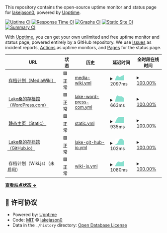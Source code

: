 This repository contains the open-source uptime monitor and status page for [lakejason0](https://lakejason0.wordpress.com), powered by [Upptime](https://github.com/upptime/upptime).

[![Uptime CI](https://github.com/lakejason0/status/workflows/Uptime%20CI/badge.svg)](https://github.com/upptime/upptime/actions?query=workflow%3A%22Uptime+CI%22)
[![Response Time CI](https://github.com/lakejason0/status/workflows/Response%20Time%20CI/badge.svg)](https://github.com/upptime/upptime/actions?query=workflow%3A%22Response+Time+CI%22)
[![Graphs CI](https://github.com/lakejason0/status/workflows/Graphs%20CI/badge.svg)](https://github.com/upptime/upptime/actions?query=workflow%3A%22Graphs+CI%22)
[![Static Site CI](https://github.com/lakejason0/status/workflows/Static%20Site%20CI/badge.svg)](https://github.com/upptime/upptime/actions?query=workflow%3A%22Static+Site+CI%22)
[![Summary CI](https://github.com/lakejason0/status/workflows/Summary%20CI/badge.svg)](https://github.com/upptime/upptime/actions?query=workflow%3A%22Summary+CI%22)

With [Upptime](https://upptime.js.org), you can get your own unlimited and free uptime monitor and status page, powered entirely by a GitHub repository. We use [Issues](https://github.com/lakejason0/status/issues) as incident reports, [Actions](https://github.com/lakejason0/status/actions) as uptime monitors, and [Pages](https://lakejason0.github.io/status) for the status page.

<!--start: status pages-->
<!-- This summary is generated by Upptime (https://github.com/upptime/upptime) -->
<!-- Do not edit this manually, your changes will be overwritten -->
<!-- prettier-ignore -->
| URL | 状态 | 历史 | 延迟时间 | 全时段在线时间 |
| --- | ------ | ------- | ------------- | ------ |
| <img alt="" src="https://favicons.githubusercontent.com/files.lakejason0.ml" height="13"> [存档计划（MediaWiki）](https://files.lakejason0.ml) | 🟩 正常 | [media-wiki.yml](https://github.com/lakejason0/status/commits/master/history/media-wiki.yml) | <details><summary><img alt="延迟时间图表" src="./graphs/media-wiki/response-time-week.png" height="20"> 2097ms</summary><br><a href="https://lakejason0.github.io/status/history/media-wiki"><img alt="延迟时间 2097" src="https://img.shields.io/endpoint?url=https%3A%2F%2Fraw.githubusercontent.com%2Flakejason0%2Fstatus%2Fmaster%2Fapi%2Fmedia-wiki%2Fresponse-time.json"></a><br><a href="https://lakejason0.github.io/status/history/media-wiki"><img alt="24小时延迟时间 2097" src="https://img.shields.io/endpoint?url=https%3A%2F%2Fraw.githubusercontent.com%2Flakejason0%2Fstatus%2Fmaster%2Fapi%2Fmedia-wiki%2Fresponse-time-day.json"></a><br><a href="https://lakejason0.github.io/status/history/media-wiki"><img alt="7天延迟时间 2097" src="https://img.shields.io/endpoint?url=https%3A%2F%2Fraw.githubusercontent.com%2Flakejason0%2Fstatus%2Fmaster%2Fapi%2Fmedia-wiki%2Fresponse-time-week.json"></a><br><a href="https://lakejason0.github.io/status/history/media-wiki"><img alt="30天延迟时间 2097" src="https://img.shields.io/endpoint?url=https%3A%2F%2Fraw.githubusercontent.com%2Flakejason0%2Fstatus%2Fmaster%2Fapi%2Fmedia-wiki%2Fresponse-time-month.json"></a><br><a href="https://lakejason0.github.io/status/history/media-wiki"><img alt="1年延迟时间 2097" src="https://img.shields.io/endpoint?url=https%3A%2F%2Fraw.githubusercontent.com%2Flakejason0%2Fstatus%2Fmaster%2Fapi%2Fmedia-wiki%2Fresponse-time-year.json"></a></details> | <details><summary><a href="https://lakejason0.github.io/status/history/media-wiki">100.00%</a></summary><a href="https://lakejason0.github.io/status/history/media-wiki"><img alt="全时段在线时间 100.00%" src="https://img.shields.io/endpoint?url=https%3A%2F%2Fraw.githubusercontent.com%2Flakejason0%2Fstatus%2Fmaster%2Fapi%2Fmedia-wiki%2Fuptime.json"></a><br><a href="https://lakejason0.github.io/status/history/media-wiki"><img alt="24小时在线时间 100.00%" src="https://img.shields.io/endpoint?url=https%3A%2F%2Fraw.githubusercontent.com%2Flakejason0%2Fstatus%2Fmaster%2Fapi%2Fmedia-wiki%2Fuptime-day.json"></a><br><a href="https://lakejason0.github.io/status/history/media-wiki"><img alt="7天在线时间 100.00%" src="https://img.shields.io/endpoint?url=https%3A%2F%2Fraw.githubusercontent.com%2Flakejason0%2Fstatus%2Fmaster%2Fapi%2Fmedia-wiki%2Fuptime-week.json"></a><br><a href="https://lakejason0.github.io/status/history/media-wiki"><img alt="30天在线时间 100.00%" src="https://img.shields.io/endpoint?url=https%3A%2F%2Fraw.githubusercontent.com%2Flakejason0%2Fstatus%2Fmaster%2Fapi%2Fmedia-wiki%2Fuptime-month.json"></a><br><a href="https://lakejason0.github.io/status/history/media-wiki"><img alt="1年在线时间 100.00%" src="https://img.shields.io/endpoint?url=https%3A%2F%2Fraw.githubusercontent.com%2Flakejason0%2Fstatus%2Fmaster%2Fapi%2Fmedia-wiki%2Fuptime-year.json"></a></details>
| <img alt="" src="https://favicons.githubusercontent.com/lakejason0.wordpress.com" height="13"> [Lake桑的存档馆（WordPress.com）](https://lakejason0.wordpress.com) | 🟩 正常 | [lake-word-press-com.yml](https://github.com/lakejason0/status/commits/master/history/lake-word-press-com.yml) | <details><summary><img alt="延迟时间图表" src="./graphs/lake-word-press-com/response-time-week.png" height="20"> 663ms</summary><br><a href="https://lakejason0.github.io/status/history/lake-word-press-com"><img alt="延迟时间 663" src="https://img.shields.io/endpoint?url=https%3A%2F%2Fraw.githubusercontent.com%2Flakejason0%2Fstatus%2Fmaster%2Fapi%2Flake-word-press-com%2Fresponse-time.json"></a><br><a href="https://lakejason0.github.io/status/history/lake-word-press-com"><img alt="24小时延迟时间 663" src="https://img.shields.io/endpoint?url=https%3A%2F%2Fraw.githubusercontent.com%2Flakejason0%2Fstatus%2Fmaster%2Fapi%2Flake-word-press-com%2Fresponse-time-day.json"></a><br><a href="https://lakejason0.github.io/status/history/lake-word-press-com"><img alt="7天延迟时间 663" src="https://img.shields.io/endpoint?url=https%3A%2F%2Fraw.githubusercontent.com%2Flakejason0%2Fstatus%2Fmaster%2Fapi%2Flake-word-press-com%2Fresponse-time-week.json"></a><br><a href="https://lakejason0.github.io/status/history/lake-word-press-com"><img alt="30天延迟时间 663" src="https://img.shields.io/endpoint?url=https%3A%2F%2Fraw.githubusercontent.com%2Flakejason0%2Fstatus%2Fmaster%2Fapi%2Flake-word-press-com%2Fresponse-time-month.json"></a><br><a href="https://lakejason0.github.io/status/history/lake-word-press-com"><img alt="1年延迟时间 663" src="https://img.shields.io/endpoint?url=https%3A%2F%2Fraw.githubusercontent.com%2Flakejason0%2Fstatus%2Fmaster%2Fapi%2Flake-word-press-com%2Fresponse-time-year.json"></a></details> | <details><summary><a href="https://lakejason0.github.io/status/history/lake-word-press-com">100.00%</a></summary><a href="https://lakejason0.github.io/status/history/lake-word-press-com"><img alt="全时段在线时间 100.00%" src="https://img.shields.io/endpoint?url=https%3A%2F%2Fraw.githubusercontent.com%2Flakejason0%2Fstatus%2Fmaster%2Fapi%2Flake-word-press-com%2Fuptime.json"></a><br><a href="https://lakejason0.github.io/status/history/lake-word-press-com"><img alt="24小时在线时间 100.00%" src="https://img.shields.io/endpoint?url=https%3A%2F%2Fraw.githubusercontent.com%2Flakejason0%2Fstatus%2Fmaster%2Fapi%2Flake-word-press-com%2Fuptime-day.json"></a><br><a href="https://lakejason0.github.io/status/history/lake-word-press-com"><img alt="7天在线时间 100.00%" src="https://img.shields.io/endpoint?url=https%3A%2F%2Fraw.githubusercontent.com%2Flakejason0%2Fstatus%2Fmaster%2Fapi%2Flake-word-press-com%2Fuptime-week.json"></a><br><a href="https://lakejason0.github.io/status/history/lake-word-press-com"><img alt="30天在线时间 100.00%" src="https://img.shields.io/endpoint?url=https%3A%2F%2Fraw.githubusercontent.com%2Flakejason0%2Fstatus%2Fmaster%2Fapi%2Flake-word-press-com%2Fuptime-month.json"></a><br><a href="https://lakejason0.github.io/status/history/lake-word-press-com"><img alt="1年在线时间 100.00%" src="https://img.shields.io/endpoint?url=https%3A%2F%2Fraw.githubusercontent.com%2Flakejason0%2Fstatus%2Fmaster%2Fapi%2Flake-word-press-com%2Fuptime-year.json"></a></details>
| <img alt="" src="https://favicons.githubusercontent.com/lakejason0.ml" height="13"> [静态主页（Static）](https://lakejason0.ml) | 🟩 正常 | [static.yml](https://github.com/lakejason0/status/commits/master/history/static.yml) | <details><summary><img alt="延迟时间图表" src="./graphs/static/response-time-week.png" height="20"> 935ms</summary><br><a href="https://lakejason0.github.io/status/history/static"><img alt="延迟时间 935" src="https://img.shields.io/endpoint?url=https%3A%2F%2Fraw.githubusercontent.com%2Flakejason0%2Fstatus%2Fmaster%2Fapi%2Fstatic%2Fresponse-time.json"></a><br><a href="https://lakejason0.github.io/status/history/static"><img alt="24小时延迟时间 935" src="https://img.shields.io/endpoint?url=https%3A%2F%2Fraw.githubusercontent.com%2Flakejason0%2Fstatus%2Fmaster%2Fapi%2Fstatic%2Fresponse-time-day.json"></a><br><a href="https://lakejason0.github.io/status/history/static"><img alt="7天延迟时间 935" src="https://img.shields.io/endpoint?url=https%3A%2F%2Fraw.githubusercontent.com%2Flakejason0%2Fstatus%2Fmaster%2Fapi%2Fstatic%2Fresponse-time-week.json"></a><br><a href="https://lakejason0.github.io/status/history/static"><img alt="30天延迟时间 935" src="https://img.shields.io/endpoint?url=https%3A%2F%2Fraw.githubusercontent.com%2Flakejason0%2Fstatus%2Fmaster%2Fapi%2Fstatic%2Fresponse-time-month.json"></a><br><a href="https://lakejason0.github.io/status/history/static"><img alt="1年延迟时间 935" src="https://img.shields.io/endpoint?url=https%3A%2F%2Fraw.githubusercontent.com%2Flakejason0%2Fstatus%2Fmaster%2Fapi%2Fstatic%2Fresponse-time-year.json"></a></details> | <details><summary><a href="https://lakejason0.github.io/status/history/static">100.00%</a></summary><a href="https://lakejason0.github.io/status/history/static"><img alt="全时段在线时间 100.00%" src="https://img.shields.io/endpoint?url=https%3A%2F%2Fraw.githubusercontent.com%2Flakejason0%2Fstatus%2Fmaster%2Fapi%2Fstatic%2Fuptime.json"></a><br><a href="https://lakejason0.github.io/status/history/static"><img alt="24小时在线时间 100.00%" src="https://img.shields.io/endpoint?url=https%3A%2F%2Fraw.githubusercontent.com%2Flakejason0%2Fstatus%2Fmaster%2Fapi%2Fstatic%2Fuptime-day.json"></a><br><a href="https://lakejason0.github.io/status/history/static"><img alt="7天在线时间 100.00%" src="https://img.shields.io/endpoint?url=https%3A%2F%2Fraw.githubusercontent.com%2Flakejason0%2Fstatus%2Fmaster%2Fapi%2Fstatic%2Fuptime-week.json"></a><br><a href="https://lakejason0.github.io/status/history/static"><img alt="30天在线时间 100.00%" src="https://img.shields.io/endpoint?url=https%3A%2F%2Fraw.githubusercontent.com%2Flakejason0%2Fstatus%2Fmaster%2Fapi%2Fstatic%2Fuptime-month.json"></a><br><a href="https://lakejason0.github.io/status/history/static"><img alt="1年在线时间 100.00%" src="https://img.shields.io/endpoint?url=https%3A%2F%2Fraw.githubusercontent.com%2Flakejason0%2Fstatus%2Fmaster%2Fapi%2Fstatic%2Fuptime-year.json"></a></details>
| <img alt="" src="https://favicons.githubusercontent.com/lakejason0.github.io" height="13"> [Lake桑的存档馆（GitHub.io）](https://lakejason0.github.io) | 🟩 正常 | [lake-git-hub-io.yml](https://github.com/lakejason0/status/commits/master/history/lake-git-hub-io.yml) | <details><summary><img alt="延迟时间图表" src="./graphs/lake-git-hub-io/response-time-week.png" height="20"> 102ms</summary><br><a href="https://lakejason0.github.io/status/history/lake-git-hub-io"><img alt="延迟时间 102" src="https://img.shields.io/endpoint?url=https%3A%2F%2Fraw.githubusercontent.com%2Flakejason0%2Fstatus%2Fmaster%2Fapi%2Flake-git-hub-io%2Fresponse-time.json"></a><br><a href="https://lakejason0.github.io/status/history/lake-git-hub-io"><img alt="24小时延迟时间 102" src="https://img.shields.io/endpoint?url=https%3A%2F%2Fraw.githubusercontent.com%2Flakejason0%2Fstatus%2Fmaster%2Fapi%2Flake-git-hub-io%2Fresponse-time-day.json"></a><br><a href="https://lakejason0.github.io/status/history/lake-git-hub-io"><img alt="7天延迟时间 102" src="https://img.shields.io/endpoint?url=https%3A%2F%2Fraw.githubusercontent.com%2Flakejason0%2Fstatus%2Fmaster%2Fapi%2Flake-git-hub-io%2Fresponse-time-week.json"></a><br><a href="https://lakejason0.github.io/status/history/lake-git-hub-io"><img alt="30天延迟时间 102" src="https://img.shields.io/endpoint?url=https%3A%2F%2Fraw.githubusercontent.com%2Flakejason0%2Fstatus%2Fmaster%2Fapi%2Flake-git-hub-io%2Fresponse-time-month.json"></a><br><a href="https://lakejason0.github.io/status/history/lake-git-hub-io"><img alt="1年延迟时间 102" src="https://img.shields.io/endpoint?url=https%3A%2F%2Fraw.githubusercontent.com%2Flakejason0%2Fstatus%2Fmaster%2Fapi%2Flake-git-hub-io%2Fresponse-time-year.json"></a></details> | <details><summary><a href="https://lakejason0.github.io/status/history/lake-git-hub-io">100.00%</a></summary><a href="https://lakejason0.github.io/status/history/lake-git-hub-io"><img alt="全时段在线时间 100.00%" src="https://img.shields.io/endpoint?url=https%3A%2F%2Fraw.githubusercontent.com%2Flakejason0%2Fstatus%2Fmaster%2Fapi%2Flake-git-hub-io%2Fuptime.json"></a><br><a href="https://lakejason0.github.io/status/history/lake-git-hub-io"><img alt="24小时在线时间 100.00%" src="https://img.shields.io/endpoint?url=https%3A%2F%2Fraw.githubusercontent.com%2Flakejason0%2Fstatus%2Fmaster%2Fapi%2Flake-git-hub-io%2Fuptime-day.json"></a><br><a href="https://lakejason0.github.io/status/history/lake-git-hub-io"><img alt="7天在线时间 100.00%" src="https://img.shields.io/endpoint?url=https%3A%2F%2Fraw.githubusercontent.com%2Flakejason0%2Fstatus%2Fmaster%2Fapi%2Flake-git-hub-io%2Fuptime-week.json"></a><br><a href="https://lakejason0.github.io/status/history/lake-git-hub-io"><img alt="30天在线时间 100.00%" src="https://img.shields.io/endpoint?url=https%3A%2F%2Fraw.githubusercontent.com%2Flakejason0%2Fstatus%2Fmaster%2Fapi%2Flake-git-hub-io%2Fuptime-month.json"></a><br><a href="https://lakejason0.github.io/status/history/lake-git-hub-io"><img alt="1年在线时间 100.00%" src="https://img.shields.io/endpoint?url=https%3A%2F%2Fraw.githubusercontent.com%2Flakejason0%2Fstatus%2Fmaster%2Fapi%2Flake-git-hub-io%2Fuptime-year.json"></a></details>
| <img alt="" src="https://favicons.githubusercontent.com/null" height="13"> 存档计划（Wiki.js）（未启用） | 🟩 正常 | [wiki-js.yml](https://github.com/lakejason0/status/commits/master/history/wiki-js.yml) | <details><summary><img alt="延迟时间图表" src="./graphs/wiki-js/response-time-week.png" height="20"> 1080ms</summary><br><a href="https://lakejason0.github.io/status/history/wiki-js"><img alt="延迟时间 1080" src="https://img.shields.io/endpoint?url=https%3A%2F%2Fraw.githubusercontent.com%2Flakejason0%2Fstatus%2Fmaster%2Fapi%2Fwiki-js%2Fresponse-time.json"></a><br><a href="https://lakejason0.github.io/status/history/wiki-js"><img alt="24小时延迟时间 1080" src="https://img.shields.io/endpoint?url=https%3A%2F%2Fraw.githubusercontent.com%2Flakejason0%2Fstatus%2Fmaster%2Fapi%2Fwiki-js%2Fresponse-time-day.json"></a><br><a href="https://lakejason0.github.io/status/history/wiki-js"><img alt="7天延迟时间 1080" src="https://img.shields.io/endpoint?url=https%3A%2F%2Fraw.githubusercontent.com%2Flakejason0%2Fstatus%2Fmaster%2Fapi%2Fwiki-js%2Fresponse-time-week.json"></a><br><a href="https://lakejason0.github.io/status/history/wiki-js"><img alt="30天延迟时间 1080" src="https://img.shields.io/endpoint?url=https%3A%2F%2Fraw.githubusercontent.com%2Flakejason0%2Fstatus%2Fmaster%2Fapi%2Fwiki-js%2Fresponse-time-month.json"></a><br><a href="https://lakejason0.github.io/status/history/wiki-js"><img alt="1年延迟时间 1080" src="https://img.shields.io/endpoint?url=https%3A%2F%2Fraw.githubusercontent.com%2Flakejason0%2Fstatus%2Fmaster%2Fapi%2Fwiki-js%2Fresponse-time-year.json"></a></details> | <details><summary><a href="https://lakejason0.github.io/status/history/wiki-js">100.00%</a></summary><a href="https://lakejason0.github.io/status/history/wiki-js"><img alt="全时段在线时间 100.00%" src="https://img.shields.io/endpoint?url=https%3A%2F%2Fraw.githubusercontent.com%2Flakejason0%2Fstatus%2Fmaster%2Fapi%2Fwiki-js%2Fuptime.json"></a><br><a href="https://lakejason0.github.io/status/history/wiki-js"><img alt="24小时在线时间 100.00%" src="https://img.shields.io/endpoint?url=https%3A%2F%2Fraw.githubusercontent.com%2Flakejason0%2Fstatus%2Fmaster%2Fapi%2Fwiki-js%2Fuptime-day.json"></a><br><a href="https://lakejason0.github.io/status/history/wiki-js"><img alt="7天在线时间 100.00%" src="https://img.shields.io/endpoint?url=https%3A%2F%2Fraw.githubusercontent.com%2Flakejason0%2Fstatus%2Fmaster%2Fapi%2Fwiki-js%2Fuptime-week.json"></a><br><a href="https://lakejason0.github.io/status/history/wiki-js"><img alt="30天在线时间 100.00%" src="https://img.shields.io/endpoint?url=https%3A%2F%2Fraw.githubusercontent.com%2Flakejason0%2Fstatus%2Fmaster%2Fapi%2Fwiki-js%2Fuptime-month.json"></a><br><a href="https://lakejason0.github.io/status/history/wiki-js"><img alt="1年在线时间 100.00%" src="https://img.shields.io/endpoint?url=https%3A%2F%2Fraw.githubusercontent.com%2Flakejason0%2Fstatus%2Fmaster%2Fapi%2Fwiki-js%2Fuptime-year.json"></a></details>

<!--end: status pages-->

[**查看站点状态 →**](https://lakejason0.github.io/status)

## 📄 许可协议

- Powered by: [Upptime](https://github.com/upptime/upptime)
- Code: [MIT](./LICENSE) © [lakejason0](https://lakejason0.wordpress.com)
- Data in the `./history` directory: [Open Database License](https://opendatacommons.org/licenses/odbl/1-0/)

